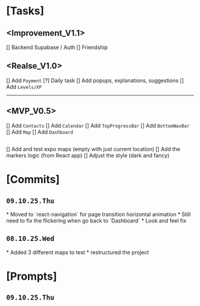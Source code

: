 # [Tasks]

## <Improvement_V1.1>
[] Backend Supabase / Auth
[] Friendship

## <Realse_V1.0>
[] Add `Payment`
[?] Daily task
[] Add popups, explanations, suggestions
[] Add `Levels/XP`

--- --- ---

## <MVP_V0.5>
[] Add `Contacts`
[] Add `Calendar`
[] Add `TopProgressBar`
[] Add `BottomNavBar`
[] Add `Map`
[] Add `Dashboard`

## <Calendar>
## <Contacts>
## <TopProgressBar>
## <BottomNavBar>

## <Map>
[] Add and test expo maps (empty with just current location)
[] Add the markers logic (from React app)
[] Adjust the style (dark and fancy)

# [Commits]

## `09.10.25.Thu`

<Map>
* Moved to `react-navigation` for page transition horizontal animation
* Still need to fix the flickering when go back to `Dashboard`

<Map>
* Look and feel fix

## `08.10.25.Wed`

<Map>
* Added 3 different maps to test

<Map>
* restructured the project

# [Prompts]

## `09.10.25.Thu`